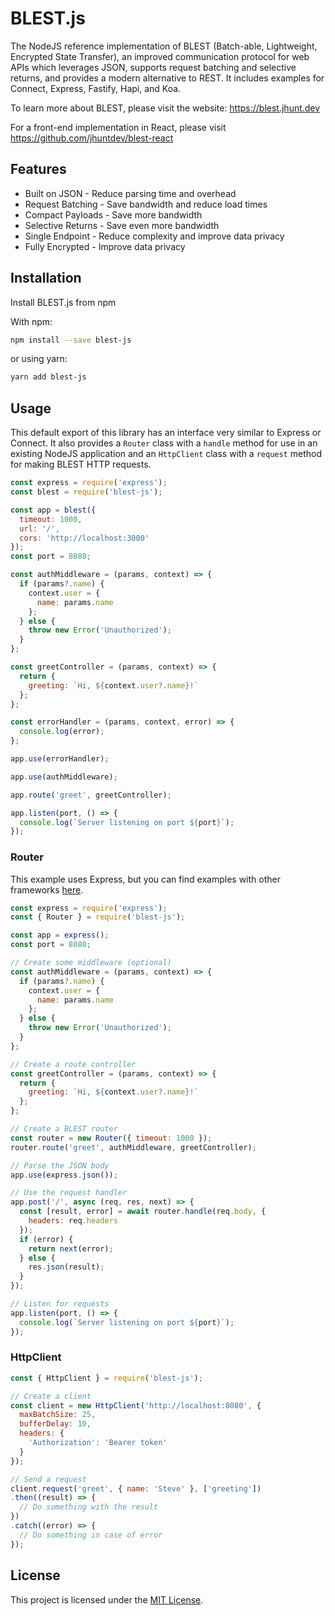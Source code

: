 # BLEST.js

The NodeJS reference implementation of BLEST (Batch-able, Lightweight, Encrypted State Transfer), an improved communication protocol for web APIs which leverages JSON, supports request batching and selective returns, and provides a modern alternative to REST. It includes examples for Connect, Express, Fastify, Hapi, and Koa.

To learn more about BLEST, please visit the website: https://blest.jhunt.dev

For a front-end implementation in React, please visit https://github.com/jhuntdev/blest-react

## Features

- Built on JSON - Reduce parsing time and overhead
- Request Batching - Save bandwidth and reduce load times
- Compact Payloads - Save more bandwidth
- Selective Returns - Save even more bandwidth
- Single Endpoint - Reduce complexity and improve data privacy
- Fully Encrypted - Improve data privacy

## Installation

Install BLEST.js from npm

With npm:
```bash
npm install --save blest-js
```
or using yarn:
```bash
yarn add blest-js
```

## Usage

This default export of this library has an interface very similar to Express or Connect. It also provides a `Router` class with a `handle` method for use in an existing NodeJS application and an `HttpClient` class with a `request` method for making BLEST HTTP requests.

```javascript
const express = require('express');
const blest = require('blest-js');

const app = blest({
  timeout: 1000,
  url: '/',
  cors: 'http://localhost:3000'
});
const port = 8080;

const authMiddleware = (params, context) => {
  if (params?.name) {
    context.user = {
      name: params.name
    };
  } else {
    throw new Error('Unauthorized');
  }
};

const greetController = (params, context) => {
  return {
    greeting: `Hi, ${context.user?.name}!`
  };
};

const errorHandler = (params, context, error) => {
  console.log(error);
};

app.use(errorHandler);

app.use(authMiddleware);

app.route('greet', greetController);

app.listen(port, () => {
  console.log(`Server listening on port ${port}`);
});
```

### Router

This example uses Express, but you can find examples with other frameworks [here](examples).

```javascript
const express = require('express');
const { Router } = require('blest-js');

const app = express();
const port = 8080;

// Create some middleware (optional)
const authMiddleware = (params, context) => {
  if (params?.name) {
    context.user = {
      name: params.name
    };
  } else {
    throw new Error('Unauthorized');
  }
};

// Create a route controller
const greetController = (params, context) => {
  return {
    greeting: `Hi, ${context.user?.name}!`
  };
};

// Create a BLEST router
const router = new Router({ timeout: 1000 });
router.route('greet', authMiddleware, greetController);

// Parse the JSON body
app.use(express.json());

// Use the request handler
app.post('/', async (req, res, next) => {
  const [result, error] = await router.handle(req.body, {
    headers: req.headers
  });
  if (error) {
    return next(error);
  } else {
    res.json(result);
  }
});

// Listen for requests
app.listen(port, () => {
  console.log(`Server listening on port ${port}`);
});
```

### HttpClient

```javascript
const { HttpClient } = require('blest-js');

// Create a client
const client = new HttpClient('http://localhost:8080', {
  maxBatchSize: 25,
  bufferDelay: 10,
  headers: {
    'Authorization': 'Bearer token'
  }
});

// Send a request
client.request('greet', { name: 'Steve' }, ['greeting'])
.then((result) => {
  // Do something with the result
})
.catch((error) => {
  // Do something in case of error
});
```

## License

This project is licensed under the [MIT License](LICENSE).